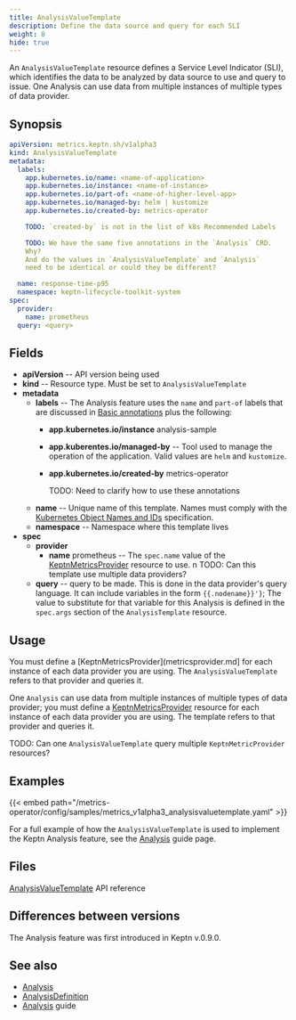 ```yaml
---
title: AnalysisValueTemplate
description: Define the data source and query for each SLI
weight: 8
hide: true
---
```


An `AnalysisValueTemplate` resource
defines a Service Level Indicator (SLI),
which identifies the data to be analyzed
by data source to use and query to issue.
One Analysis can use data from multiple instances
of multiple types of data provider.

## Synopsis

```yaml
apiVersion: metrics.keptn.sh/v1alpha3
kind: AnalysisValueTemplate
metadata:
  labels:
    app.kubernetes.io/name: <name-of-application>
    app.kubernetes.io/instance: <name-of-instance>
    app.kubernetes.io/part-of: <name-of-higher-level-app>
    app.kubernetes.io/managed-by: helm | kustomize
    app.kubernetes.io/created-by: metrics-operator

    TODO: `created-by` is not in the list of k8s Recommended Labels

    TODO: We have the same five annotations in the `Analysis` CRD.
    Why?
    And do the values in `AnalysisValueTemplate` and `Analysis`
    need to be identical or could they be different?

  name: response-time-p95
  namespace: keptn-lifecycle-toolkit-system
spec:
  provider:
    name: prometheus
  query: <query>
```

## Fields

* **apiVersion** -- API version being used
* **kind** -- Resource type.
  Must be set to `AnalysisValueTemplate`
* **metadata**
  * **labels** -- The Analysis feature uses the
    `name` and `part-of` labels that are discussed in
    [Basic annotations](../implementing/integrate/#basic-annotations)
    plus the following:
    * **app.kubernetes.io/instance** analysis-sample
    * **app.kuberentes.io/managed-by** -- Tool used to manage
      the operation of the application.
      Valid values are `helm` and `kustomize`.
    * **app.kubernetes.io/created-by** metrics-operator

      TODO: Need to clarify how to use these annotations
  * **name** -- Unique name of this template.
    Names must comply with the
    [Kubernetes Object Names and IDs](https://kubernetes.io/docs/concepts/overview/working-with-objects/names/#dns-subdomain-names)
    specification.
  * **namespace** -- Namespace where this template lives
* **spec**
  * **provider**
    * **name** prometheus -- The `spec.name` value of the
      [KeptnMetricsProvider](metricsprovider.md) resource to use.
n
    TODO: Can this template use multiple data providers?
  * **query** -- query to be made.
    This is done in the data provider's query language.
    It can include variables in the form `{{.nodename}}'}`;
    The value to substitute for that variable for this Analysis
    is defined in the `spec.args` section of the `AnalysisTemplate` resource.

## Usage

You must define a
[KeptnMetricsProvider](metricsprovider.md]
for each instance of each data provider you are using.
The `AnalysisValueTemplate` refers to that provider and queries it.

One `Analysis` can use data from multiple instances
of multiple types of data provider;
you must define a
[KeptnMetricsProvider](../../yaml-crd-ref/metricsprovider.md)
resource for each instance of each data provider you are using.
The template refers to that provider and queries it.

TODO: Can one `AnalysisValueTemplate` query
multiple `KeptnMetricProvider` resources?

## Examples

{{< embed path="/metrics-operator/config/samples/metrics_v1alpha3_analysisvaluetemplate.yaml" >}}

For a full example of how the `AnalysisValueTemplate` is used
to implement the Keptn Analysis feature, see the
[Analysis](../implementing/slo)
guide page.

## Files

[AnalysisValueTemplate](../../crd-ref/metrics/v1alpha3/#analysisvaluetemplate)
API reference

## Differences between versions

The Analysis feature was first introduced in Keptn v.0.9.0.

## See also

* [Analysis](analysis.md)
* [AnalysisDefinition](analysisdefinition.md)
* [Analysis](../implementing/slo) guide
